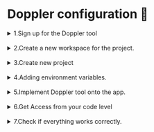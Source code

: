# Doppler configuration 🌈

<details>
    <summary>1.Sign up for the Doppler tool</summary>
a. Ideally, the account will be created by the client, the developer will be invited to participate in a workspace
</details>
<br>
<details>
    <summary>2.Create a new workspace for the project.</summary>
a. Open a dropdown of the workspaces list:

![Open dropdown](../static/doppler_open_dropdown.png)

b. Click <b>+Create workspace</b> button:
![Create workspace](../static/doppler_create_workspace.png)

c. Fill in the workspace name:
![Fill workspace name](../static/doppler_workspace_name.jpg)

d. Confirm <b>Create Workspace →</b> button
![Confirm workspace creation](../static/doppler_workspace_button.png)
</details>
<br>
<details>
    <summary>3.Create new project</summary>
a. In newly created workspace please click <b>Create Project</b> button

![Create project](../static/doppler_project_button.png)

b. Provide project name
![Project name](../static/doppler_project_name.png)

c. Confirm with <b>Create Project →</b> button
![Confirm project creation](../static/doppler_project_button.png)
</details>
<br>
<details>
    <summary>4.Adding environment variables.</summary>
a. Enter the projects tab, and select a newly created project

![Select project](../static/doppler_project_select.png)

b. Each project consist of three predefined environments - dev, stg and prd. <br>
Click each of them to enter environment variable page.
![Select environment](../static/doppler_envirnoments.png)

c. To add a new environment variable click on <b>Add first secret</b>
![Add first secret](../static/doppler_secret_add.png)

d. Enter the name of the environment variable name and its value into proper inputs: <br>
![Secret list](../static/doppler_secret_list.png)

You can add more environment variables by clicking  <b>+ Add Secret</b> button, and providing names and values.
![Add more secrets](../static/doppler_secret_more.png)

e. Confirm with <b>Save</b> button:
![Save secrets](../static/doppler_secrets_save.png)

g. Make sure that you have consistent data in each environment. In these step, you can copy newly created variable to the rest environments (select checkboxes). When selected the necessary environments confirm with <b>Save</b> button:
![Confirm save secrets](../static/doppler_secret_confirm.png)

</details>
<br>
<details>
    <summary>5.Implement Doppler tool onto the app.</summary>

Use gist to go through the implementation of Doppler tool in the app. <br>
In doppler_variables.sh file, please use generated Access Tokens from the above.
</details>
<br>
<details>
    <summary>6.Get Access from your code level</summary>

a. Enter <b>Access</b> tab:

![Access tab](../static/doppler_access_tab.png)

b. In the Access tab you should click on <b>+Generate</b> or <b>Generate Service Token</b> button:
![Generate token](../static/doppler_access_generate.png)

c. Provide some unique name to your personal access token:
![Token name](../static/doppler_access_name.png)

d. And next click <b>Generate Service Token→</b> button:
![Confirm generate token](../static/doppler_access_confirm.png)

e. Copy your Access Token (Service Token).

Save your Access Token, it will be used later to grant access from the code level.
If you do not copy the token, you will need to revoke that token and generate a new one.

Click <b>copy</b> button:
![Copy token](../static/doppler_access_copy.png)

f. To be able to use environment variables for different environments (qa/staging/production) you need to generate an access token for every environment.

</details>
<br>
<details>
    <summary>7.Check if everything works correctly.</summary>

In project dir terminal run:

```bash
yarn prepare:(qa/staging/production)
```

Choose the proper app version depending on the environment for which you want to generate env file.

<b>.env</b> file should be generated and consist of variables passed to Doppler, and some extra doppler variables as DOPPLER_CONFIG.

CONGRATULATION !! 🥳🥳 You have configured the Doppler tool for your project!
</details>